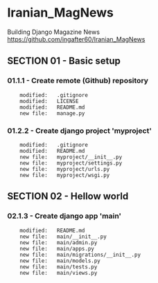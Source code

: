 # Iranian_MagNews
Building Django Magazine News
https://github.com/ingafter60/Iranian_MagNews

## SECTION 01 - Basic setup

### 01.1.1 - Create remote (Github) repository

        modified:   .gitignore
        modified:   LICENSE
        modified:   README.md
        new file:   manage.py

### 01.2.2 - Create django project 'myproject' 

        modified:   .gitignore
        modified:   README.md
        new file:   myproject/__init__.py
        new file:   myproject/settings.py
        new file:   myproject/urls.py
        new file:   myproject/wsgi.py

## SECTION 02 - Hellow world

### 02.1.3 - Create django app 'main'

        modified:   README.md
        new file:   main/__init__.py
        new file:   main/admin.py
        new file:   main/apps.py
        new file:   main/migrations/__init__.py
        new file:   main/models.py
        new file:   main/tests.py
        new file:   main/views.py
